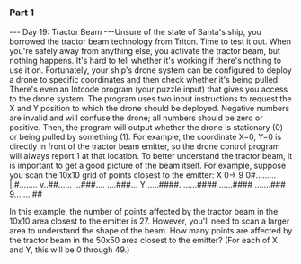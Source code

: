 ### Part 1

--- Day 19: Tractor Beam ---Unsure of the state of Santa's ship, you borrowed the tractor beam technology from Triton. Time to test it out.
When you're safely away from anything else, you activate the tractor beam, but nothing happens.  It's hard to tell whether it's working if there's nothing to use it on. Fortunately, your ship's drone system can be configured to deploy a drone to specific coordinates and then check whether it's being pulled. There's even an Intcode program (your puzzle input) that gives you access to the drone system.
The program uses two input instructions to request the X and Y position to which the drone should be deployed.  Negative numbers are invalid and will confuse the drone; all numbers should be zero or positive.
Then, the program will output whether the drone is stationary (0) or being pulled by something (1). For example, the coordinate X=0, Y=0 is directly in front of the tractor beam emitter, so the drone control program will always report 1 at that location.
To better understand the tractor beam, it is important to get a good picture of the beam itself. For example, suppose you scan the 10x10 grid of points closest to the emitter:
       X
  0->      9
 0#.........
 |.#........
 v..##......
  ...###....
  ....###...
Y .....####.
  ......####
  ......####
  .......###
 9........##

In this example, the number of points affected by the tractor beam in the 10x10 area closest to the emitter is 27.
However, you'll need to scan a larger area to understand the shape of the beam. How many points are affected by the tractor beam in the 50x50 area closest to the emitter? (For each of X and Y, this will be 0 through 49.)
